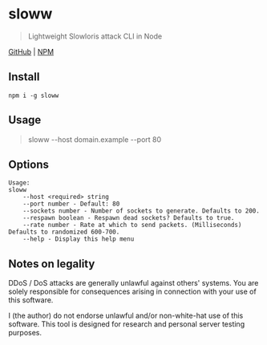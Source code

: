 # sloww
> Lightweight Slowloris attack CLI in Node

[GitHub](https://github.com/ethanent/sloww) | [NPM](https://www.npmjs.com/package/sloww)

## Install

```shell
npm i -g sloww
```

## Usage

> sloww --host domain.example --port 80

## Options

```
Usage:
sloww
	--host <required> string
	--port number - Default: 80
	--sockets number - Number of sockets to generate. Defaults to 200.
	--respawn boolean - Respawn dead sockets? Defaults to true.
	--rate number - Rate at which to send packets. (Milliseconds) Defaults to randomized 600-700.
	--help - Display this help menu
```

## Notes on legality

DDoS / DoS attacks are generally unlawful against others' systems. You are solely responsible for consequences arising in connection with your use of this software.

I (the author) do not endorse unlawful and/or non-white-hat use of this software. This tool is designed for research and personal server testing purposes.